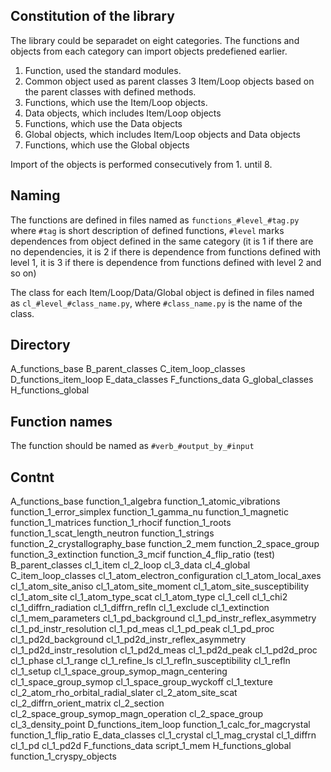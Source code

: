 ## Constitution of the library

The library could be separadet on eight categories. 
The functions and objects from each category can 
import objects predefiened earlier.

1. Function, used the standard modules.
2. Common object used as parent classes
3 Item/Loop objects based on the parent classes with defined methods.
4. Functions, which use the Item/Loop objects.
5. Data objects, which includes Item/Loop objects
6. Functions, which use the Data objects
7. Global objects, which includes Item/Loop objects and Data objects
8. Functions, which use the Global objects

Import of the objects is performed consecutively from 1. until 8.


## Naming

The functions are defined in files named as `functions_#level_#tag.py` where `#tag` 
is short description of defined functions, `#level` marks dependences from object defined 
in the same category (it is 1 if there are no dependencies, it is 2 if there is dependence
from functions defined with level 1, it is 3 if there is dependence from functions 
defined with level 2 and so on)

The class for each Item/Loop/Data/Global object is defined in files named as 
`cl_#level_#class_name.py`, where `#class_name.py` is the name of the class.

## Directory

A_functions_base
B_parent_classes
C_item_loop_classes
D_functions_item_loop
E_data_classes
F_functions_data
G_global_classes
H_functions_global

## Function names

The function should be named as `#verb_#output_by_#input`

## Contnt

A_functions_base
    function_1_algebra
    function_1_atomic_vibrations
    function_1_error_simplex
    function_1_gamma_nu
    function_1_magnetic
    function_1_matrices
    function_1_rhocif
    function_1_roots
    function_1_scat_length_neutron
    function_1_strings
    function_2_crystallography_base
    function_2_mem
    function_2_space_group
    function_3_extinction
    function_3_mcif
    function_4_flip_ratio (test)
B_parent_classes
    cl_1_item
    cl_2_loop
    cl_3_data
    cl_4_global
C_item_loop_classes
    cl_1_atom_electron_configuration
    cl_1_atom_local_axes
    cl_1_atom_site_aniso
    cl_1_atom_site_moment
    cl_1_atom_site_susceptibility
    cl_1_atom_site
    cl_1_atom_type_scat
    cl_1_atom_type
    cl_1_cell
    cl_1_chi2
    cl_1_diffrn_radiation
    cl_1_diffrn_refln
    cl_1_exclude
    cl_1_extinction
    cl_1_mem_parameters
    cl_1_pd_background
    cl_1_pd_instr_reflex_asymmetry
    cl_1_pd_instr_resolution
    cl_1_pd_meas
    cl_1_pd_peak
    cl_1_pd_proc
    cl_1_pd2d_background
    cl_1_pd2d_instr_reflex_asymmetry
    cl_1_pd2d_instr_resolution
    cl_1_pd2d_meas
    cl_1_pd2d_peak
    cl_1_pd2d_proc
    cl_1_phase
    cl_1_range
    cl_1_refine_ls
    cl_1_refln_susceptibility
    cl_1_refln
    cl_1_setup
    cl_1_space_group_symop_magn_centering
    cl_1_space_group_symop
    cl_1_space_group_wyckoff
    cl_1_texture
    cl_2_atom_rho_orbital_radial_slater
    cl_2_atom_site_scat
    cl_2_diffrn_orient_matrix
    cl_2_section
    cl_2_space_group_symop_magn_operation
    cl_2_space_group
    cl_3_density_point
D_functions_item_loop
    function_1_calc_for_magcrystal
    function_1_flip_ratio
E_data_classes
    cl_1_crystal
    cl_1_mag_crystal
    cl_1_diffrn
    cl_1_pd
    cl_1_pd2d
F_functions_data
    script_1_mem
H_functions_global
    function_1_cryspy_objects
